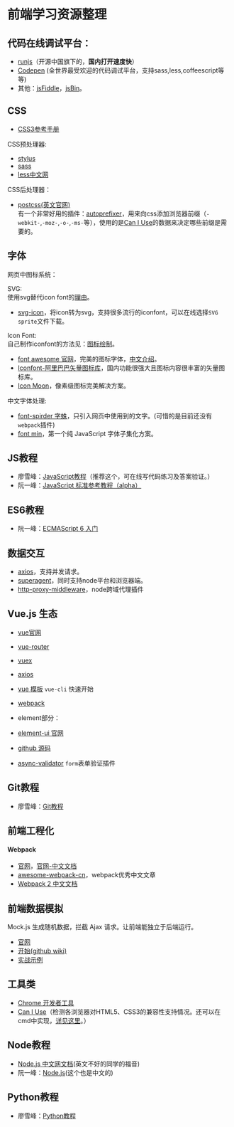 # 前端学习资源整理

## 代码在线调试平台：
- [runjs](http://runjs.cn/)（开源中国旗下的，**国内打开速度快**）
- [Codepen](http://codepen.io/) (全世界最受欢迎的代码调试平台，支持sass,less,coffeescript等等)  
- 其他：[jsFiddle](https://jsfiddle.net/)，[jsBin](http://jsbin.com/)。

## CSS
- [CSS3参考手册](http://www.css88.com/book/css/)

CSS预处理器:  
- [stylus](http://www.zhangxinxu.com/jq/stylus)
- [sass](http://www.sass.hk/)
- [less中文网](http://lesscss.cn/)

CSS后处理器：  
- [postcss(英文官网)](http://postcss.org/)  
有一个非常好用的插件：[autoprefixer](https://github.com/postcss/autoprefixer)，用来向css添加浏览器前缀（`-webkit-`,`-moz-`,`-o-`,`-ms-`等），使用的是[Can I Use](http://caniuse.com/)的数据来决定哪些前缀是需要的。

## 字体
网页中图标系统：  

SVG:  
使用svg替代icon font的[理由](http://www.jianshu.com/p/fb3ce4b9c765)。  

- [svg-icon](https://leungwensen.github.io/svg-icon)，将icon转为svg，支持很多流行的iconfont，可以在线选择`SVG sprite`文件下载。

Icon Font:  
自己制作iconfont的方法见：[图标绘制](http://www.iconfont.cn/plus/help/detail?helptype=draw)。  

- [font awesome 官网](http://fontawesome.io/)，完美的图标字体，[中文介绍](http://www.bootcss.com/p/font-awesome/)。
- [Iconfont-阿里巴巴矢量图标库](http://www.iconfont.cn/)，国内功能很强大且图标内容很丰富的矢量图标库。
- [Icon Moon](https://icomoon.io/)，像素级图标完美解决方案。

中文字体处理:  

- [font-spirder 字蛛](http://font-spider.org/)，只引入网页中使用到的文字。(可惜的是目前还没有`webpack`插件)  
- [font min](http://ecomfe.github.io/fontmin/)，第一个纯 JavaScript 字体子集化方案。

## JS教程
- 廖雪峰：[JavaScript教程](http://www.liaoxuefeng.com/wiki/001434446689867b27157e896e74d51a89c25cc8b43bdb3000)（推荐这个，可在线写代码练习及答案验证。）
- 阮一峰：[JavaScript 标准参考教程（alpha）](http://javascript.ruanyifeng.com/)


## ES6教程
- 阮一峰：[ECMAScript 6 入门](http://es6.ruanyifeng.com/)

## 数据交互
 - [axios](https://github.com/mzabriskie/axios)，支持并发请求。
 - [superagent](https://github.com/visionmedia/superagent)，同时支持node平台和浏览器端。
 - [http-proxy-middleware](https://github.com/chimurai/http-proxy-middleware)，node跨域代理插件

## Vue.js 生态
- [vue官网](https://vuejs.org/)
- [vue-router](https://router.vuejs.org/)
- [vuex](https://vuex.vuejs.org/)
- [axios](https://github.com/mzabriskie/axios)
- [vue 模板](https://github.com/vuejs-templates) `vue-cli` 快速开始
 - [webpack](https://github.com/vuejs-templates/webpack)

- element部分：
 - [element-ui 官网](http://element.eleme.io/#/zh-CN)
 - [github 源码](https://github.com/ElemeFE/element)
 - [async-validator](https://github.com/yiminghe/async-validator) `form`表单验证插件

## Git教程
- 廖雪峰：[Git教程](http://www.liaoxuefeng.com/wiki/0013739516305929606dd18361248578c67b8067c8c017b000)

## 前端工程化

#### Webpack
- [官网](https://webpack.js.org/)，[官网-中文文档](https://doc.webpack-china.org)
- [awesome-webpack-cn](https://github.com/webpack-china/awesome-webpack-cn)，webpack优秀中文文章
- [Webpack 2 中文文档](http://www.css88.com/doc/webpack2/)

## 前端数据模拟
Mock.js 生成随机数据，拦截 Ajax 请求。让前端能独立于后端运行。
- [官网](http://mockjs.com/)
- [开始(github wiki)](https://github.com/nuysoft/Mock/wiki/Getting-Started)
- [实战示例](./mock.md)

## 工具类
- [Chrome 开发者工具](http://www.css88.com/doc/chrome-devtools/)
- [Can I Use](http://caniuse.com/)（检测各浏览器对HTML5、CSS3的兼容性支持情况。还可以在cmd中实现，[详见这里](http://div.io/topic/1174)。）


## Node教程
- [Node.js 中文网文档](http://nodejs.cn/api/)(英文不好的同学的福音)
- 阮一峰：[Node.js](http://javascript.ruanyifeng.com/nodejs/basic.html)(这个也是中文的)


## Python教程
- 廖雪峰：[Python教程](http://www.liaoxuefeng.com/wiki/0014316089557264a6b348958f449949df42a6d3a2e542c000)
